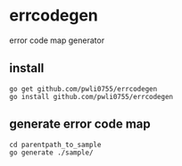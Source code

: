 # errcodegen
error code map generator

## install
```shell
go get github.com/pwli0755/errcodegen
go install github.com/pwli0755/errcodegen
```

## generate error code map
```shell
cd parentpath_to_sample
go generate ./sample/
```
